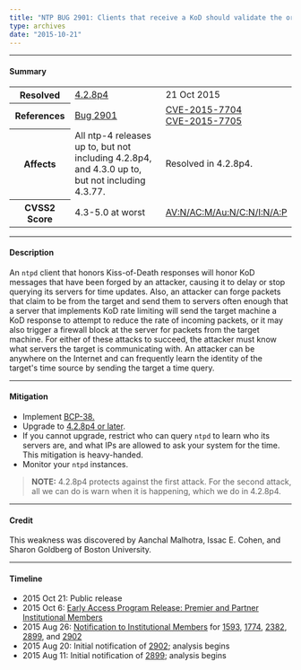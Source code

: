 ```yaml
---
title: "NTP BUG 2901: Clients that receive a KoD should validate the origin timestamp field"
type: archives
date: "2015-10-21"
---
```


* * *

#### Summary

<table>
  <tbody>
	<tr>
		<th><b>Resolved</b></th>
		<td><a href="/support/securitynotice/4_2_8p4-release-announcement/">4.2.8p4</a></td>
		<td>21 Oct 2015</td>
	</tr>
	<tr>
		<th><b>References</b></th>
		<td><a href="https://bugs.ntp.org/show_bug.cgi?id=2901">Bug 2901</a></td>
		<td><a href="https://nvd.nist.gov/vuln/detail/CVE-2015-7704">CVE-2015-7704</a><br> <a href="https://nvd.nist.gov/vuln/detail/CVE-2015-7705">CVE-2015-7705</a></td>
	</tr>
	<tr>
		<th><b>Affects</b></th>
		<td>All ntp-4 releases up to, but not including 4.2.8p4,<br> and 4.3.0 up to, but not including 4.3.77.</td>
		<td>Resolved in 4.2.8p4.</td>
	</tr>
	<tr>
		<th><b>CVSS2 Score</b></th>
		<td>4.3-5.0 at worst</td>
		<td><a href="https://nvd.nist.gov/vuln-metrics/cvss/v2-calculator?calculator&version=2&vector=(AV:N/AC:M/Au:N/C:N/I:N/A:P)">AV:N/AC:M/Au:N/C:N/I:N/A:P</a></td>
	</tr>	
  </tbody>	
</table>

* * *
    
#### Description 

An `ntpd` client that honors Kiss-of-Death responses will honor KoD messages that have been forged by an attacker, causing it to delay or stop querying its servers for time updates. Also, an attacker can forge packets that claim to be from the target and send them to servers often enough that a server that implements KoD rate limiting will send the target machine a KoD response to attempt to reduce the rate of incoming packets, or it may also trigger a firewall block at the server for packets from the target machine. For either of these attacks to succeed, the attacker must know what servers the target is communicating with. An attacker can be anywhere on the Internet and can frequently learn the identity of the target's time source by sending the target a time query.

* * *
    
#### Mitigation

* Implement [BCP-38.](http://www.bcp38.info/index.php/Main_Page)
* Upgrade to [4.2.8p4 or later](/downloads/).
*  If you cannot upgrade, restrict who can query `ntpd` to learn who its servers are, and what IPs are allowed to ask your system for the time. This mitigation is heavy-handed.
* Monitor your `ntpd` instances. 

> **NOTE:** 4.2.8p4 protects against the first attack. For the second attack, all we can do is warn when it is happening, which we do in 4.2.8p4. 

* * *

#### Credit

This weakness was discovered by Aanchal Malhotra, Issac E. Cohen, and Sharon Goldberg of Boston University.

* * *

#### Timeline

* 2015 Oct 21: Public release
* 2015 Oct 6: [Early Access Program Release: Premier and Partner Institutional Members](https://www.nwtime.org/membership/benefits/)
* 2015 Aug 26: [Notification to Institutional Members](https://www.nwtime.org/membership/benefits/) for [1593](https://bugs.ntp.org/show_bug.cgi?id=1593), [1774](https://bugs.ntp.org/show_bug.cgi?id=1774), [2382](https://bugs.ntp.org/show_bug.cgi?id=2382), [2899](/support/securitynotice/ntpbug2899/), and [2902](/support/securitynotice/ntpbug2902/)
* 2015 Aug 20: Initial notification of [2902](/support/securitynotice/ntpbug2902/); analysis begins
* 2015 Aug 11: Initial notification of [2899](/support/securitynotice/ntpbug2899/); analysis begins